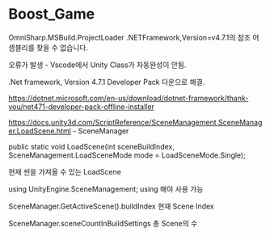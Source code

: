 # Boost_Game
OmniSharp.MSBuild.ProjectLoader         .NETFramework,Version=v4.7.1의 참조 어셈블리를 찾을 수 없습니다.

오류가 발생 - Vscode에서 Unity Class가 자동완성이 안됨.

.Net framework, Version 4.7.1 Developer Pack 다운으로 해결.

https://dotnet.microsoft.com/en-us/download/dotnet-framework/thank-you/net471-developer-pack-offline-installer


https://docs.unity3d.com/ScriptReference/SceneManagement.SceneManager.LoadScene.html - SceneManager


public static void LoadScene(int sceneBuildIndex, SceneManagement.LoadSceneMode mode = LoadSceneMode.Single);


현재 씬을 가져올 수 있는 LoadScene


using UnityEngine.SceneManagement; using 해야 사용 가능

SceneManager.GetActiveScene().buildIndex 현재 Scene Index

SceneManager.sceneCountInBuildSettings 총 Scene의 수
